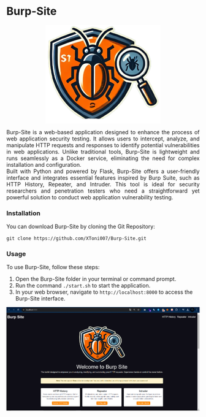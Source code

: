# Burp-Site
<div align="center">
    <img src="/src/static/images/logo-2.png" width="300" style="margin: auto; display: block;"/>
</div>
<p style="text-align: justify; text-justify: inter-word;">Burp-Site is a web-based application designed to enhance the process of web application security testing. It allows users to intercept, analyze, and manipulate HTTP requests and responses to identify potential vulnerabilities in web applications. Unlike traditional tools, Burp-Site is lightweight and runs seamlessly as a Docker service, eliminating the need for complex installation and configuration.
<br>
Built with Python and powered by Flask, Burp-Site offers a user-friendly interface and integrates essential features inspired by Burp Suite, such as HTTP History, Repeater, and Intruder. This tool is ideal for security researchers and penetration testers who need a straightforward yet powerful solution to conduct web application vulnerability testing.</p>

### Installation
You can download Burp-Site by cloning the Git Repository:

```
git clone https://github.com/XToni007/Burp-Site.git
```

### Usage
To use Burp-Site, follow these steps:

1. Open the Burp-Site folder in your terminal or command prompt.
2. Run the command `./start.sh` to start the application.
3. In your web browser, navigate to `http://localhost:8000` to access the Burp-Site interface.
<img src="/src/static/images/homePage.png">


